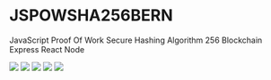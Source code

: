 # JSPOWSHA256BERN
 JavaScript Proof Of Work Secure Hashing Algorithm 256 Blockchain Express React Node
 
<img src="https://img.shields.io/badge/JavaScript-323330?style=for-the-badge&logo=javascript&logoColor=F7DF1E" />   
<img src="https://img.shields.io/badge/Bitcoin-000000?style=for-the-badge&logo=bitcoin&logoColor=white" />   
<img src="https://img.shields.io/badge/Express.js-000000?style=for-the-badge&logo=express&logoColor=white" />   
<img src="https://img.shields.io/badge/React-20232A?style=for-the-badge&logo=react&logoColor=61DAFB" />   
<img src="https://img.shields.io/badge/Node.js-339933?style=for-the-badge&logo=nodedotjs&logoColor=white" />   
